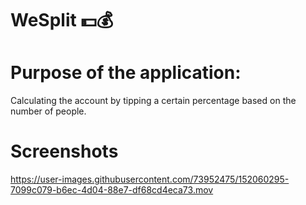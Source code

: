 # WeSplit 💵💰

# Purpose of the application:

Calculating the account by tipping a certain percentage based on the number of people.

# Screenshots

https://user-images.githubusercontent.com/73952475/152060295-7099c079-b6ec-4d04-88e7-df68cd4eca73.mov






